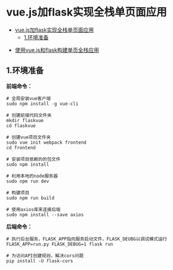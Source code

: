 # vue.js加flask实现全栈单页面应用

<!-- TOC -->

- [vue.js加flask实现全栈单页面应用](#vuejs%e5%8a%a0flask%e5%ae%9e%e7%8e%b0%e5%85%a8%e6%a0%88%e5%8d%95%e9%a1%b5%e9%9d%a2%e5%ba%94%e7%94%a8)
  - [1.环境准备](#1%e7%8e%af%e5%a2%83%e5%87%86%e5%a4%87)

<!-- /TOC -->

- [使用vue.js和flask构建单页全栈应用](https://mp.weixin.qq.com/s?__biz=MzAwNDc0MTUxMw==&mid=2649641385&idx=1&sn=51ae19d9c228c391e7de3aafbb5a6a7d&chksm=833db14fb44a38594b57bfb0b2e889d1bd5a0973e881f4a3d6e37624eab503bda1e98a869ce9&mpshare=1&scene=24&srcid=&sharer_sharetime=1573841659508&sharer_shareid=20ab6c09eef32b49dbe03904652b9eb2#rd)

## 1.环境准备

**前端命令：**

```shell
# 全局安装vue客户端
sudo npm install -g vue-cli

# 创建前端代码文件夹
mkdir flaskvue
cd flaskvue

# 创建vue项目文件夹
sudo vue init webpack frontend
cd frontend

# 安装项目依赖的的包文件
sudo npm install

# 利用本地的node服务器
sudo npm run dev

# 构建项目
sudo npm run build

# 使用axios库来连接后端
sudo npm install --save axios
```

**后端命令：**

```shell
# 执行后台服务，FLASK_APP指向服务启动文件，FLASK_DEUBG以调试模式运行
FLASK_APP=run.py FLASK_DEBUG=1 flask run

# 为访问API创建规则，解决cors问题
pip install -U flask-cors
```
